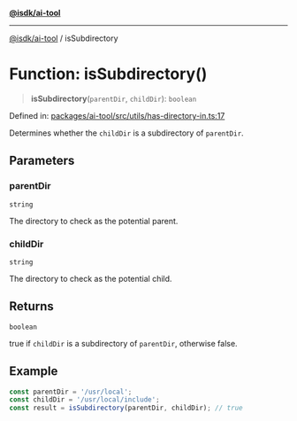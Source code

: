 [**@isdk/ai-tool**](../README.md)

***

[@isdk/ai-tool](../globals.md) / isSubdirectory

# Function: isSubdirectory()

> **isSubdirectory**(`parentDir`, `childDir`): `boolean`

Defined in: [packages/ai-tool/src/utils/has-directory-in.ts:17](https://github.com/isdk/ai-tool.js/blob/83a1524a1644365964efc043a7a7991d8fd46b49/src/utils/has-directory-in.ts#L17)

Determines whether the `childDir` is a subdirectory of `parentDir`.

## Parameters

### parentDir

`string`

The directory to check as the potential parent.

### childDir

`string`

The directory to check as the potential child.

## Returns

`boolean`

true if `childDir` is a subdirectory of `parentDir`, otherwise false.

## Example

```typescript
const parentDir = '/usr/local';
const childDir = '/usr/local/include';
const result = isSubdirectory(parentDir, childDir); // true
```
